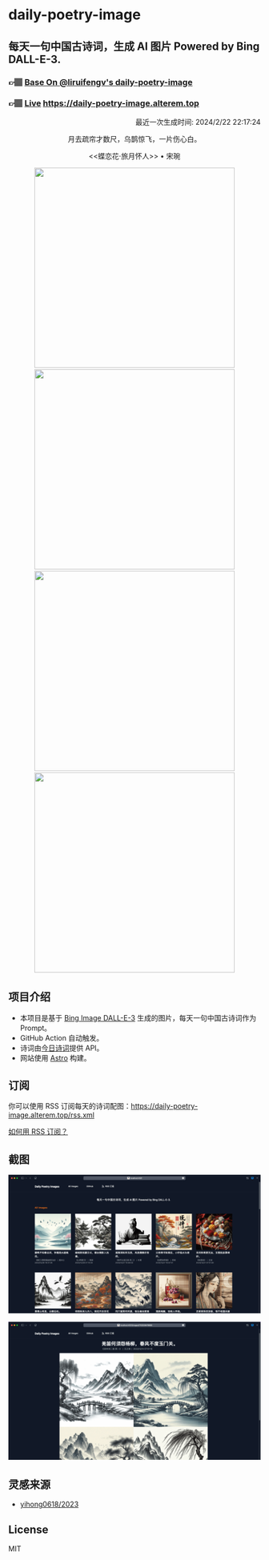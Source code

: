 
# daily-poetry-image

## 每天一句中国古诗词，生成 AI 图片 Powered by Bing DALL-E-3.

### 👉🏽 [Base On @liruifengv's daily-poetry-image](https://github.com/liruifengv/daily-poetry-image)

### 👉🏽 [Live](https://daily-poetry-image.alterem.top/) https://daily-poetry-image.alterem.top

<p align="right">
  最近一次生成时间: 2024/2/22 22:17:24
</p>
<p align="center">
月去疏帘才数尺，乌鹊惊飞，一片伤心白。
</p>
<p align="center">
<<蝶恋花·旅月怀人>> • 宋琬
</p>
<p align="center">
<img src="https://tse3.mm.bing.net/th/id/OIG3.IfGXmFUwWKZjD6td4irn" height="400" width="400" />
<img src="https://tse4.mm.bing.net/th/id/OIG3.MficruMrjjfh5O_uBjTP" height="400" width="400" />
<img src="https://tse2.mm.bing.net/th/id/OIG3.zfr3GswmAMYHJe2PPbHL" height="400" width="400" />
<img src="https://tse1.mm.bing.net/th/id/OIG3.Y6Q0xg62apn4JXR.tncC" height="400" width="400" />
</p>

## 项目介绍

-   本项目是基于 [Bing Image DALL-E-3](https://www.bing.com/images/create) 生成的图片，每天一句中国古诗词作为 Prompt。
-   GitHub Action 自动触发。
-   诗词由[今日诗词](https://www.jinrishici.com/)提供 API。
-   网站使用 [Astro](https://astro.build) 构建。

## 订阅

你可以使用 RSS 订阅每天的诗词配图：https://daily-poetry-image.alterem.top/rss.xml

[如何用 RSS 订阅？](https://zhuanlan.zhihu.com/p/55026716)

## 截图

![图片列表](./screenshots/Snipaste_2023-12-28_21-00-26.png)

![图片详情](./screenshots/Snipaste_2023-12-28_21-00-53.png)

## 灵感来源

-   [yihong0618/2023](https://github.com/yihong0618/2023)

## License

MIT
